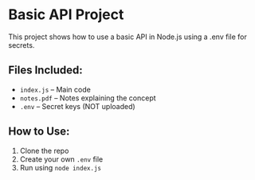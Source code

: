 # Basic API Project

This project shows how to use a basic API in Node.js using a .env file for secrets.

## Files Included:
- `index.js` – Main code
- `notes.pdf` – Notes explaining the concept
- `.env` – Secret keys (NOT uploaded)

## How to Use:
1. Clone the repo
2. Create your own `.env` file
3. Run using `node index.js`
